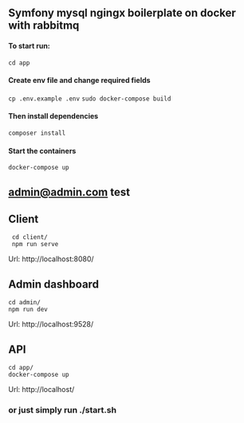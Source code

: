 
## Symfony mysql ngingx boilerplate on docker with rabbitmq
#### To start run:
```cd app```
#### Create env file and change required fields 
```cp .env.example .env```
```sudo docker-compose build```
#### Then install dependencies
```composer install```
#### Start the containers
```docker-compose up```

## admin@admin.com test

## Client
```
 cd client/
 npm run serve
 ```
Url: http://localhost:8080/
## Admin dashboard
``` 
cd admin/
npm run dev
```
Url: http://localhost:9528/
## API
``` 
cd app/
docker-compose up
 ```
Url: http://localhost/

### or just simply run ./start.sh